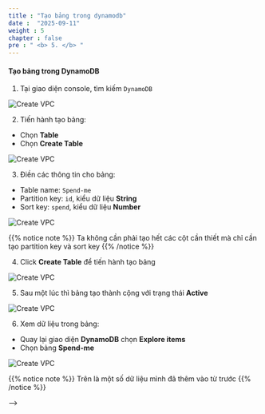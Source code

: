```yaml
---
title : "Tạo bảng trong dynamodb"
date :  "2025-09-11" 
weight : 5 
chapter : false
pre : " <b> 5. </b> "
---
```


#### Tạo bảng trong DynamoDB

1. Tại giao diện console, tìm kiếm ```DynamoDB``` 

![Create VPC](/images/5-Dynamo/1.png?featherlight=false&width=90pc)

2. Tiến hành tạo bảng:
 - Chọn **Table** 
 - Chọn **Create Table**

![Create VPC](/images/5-Dynamo/2.png?featherlight=false&width=90pc)

3. Điền các thông tin cho bảng:
 - Table name: ```Spend-me```
 - Partition key: ```id```, kiểu dữ liệu **String**
 - Sort key: ```spend```, kiểu dữ liệu **Number**

![Create VPC](/images/5-Dynamo/3.png?featherlight=false&width=90pc)

{{% notice note %}}
Ta không cần phải tạo hết các cột cần thiết mà chỉ cần tạo partition key và sort key 
{{% /notice %}}

4. Click **Create Table** để tiến hành tạo bảng

![Create VPC](/images/5-Dynamo/4.png?featherlight=false&width=90pc)


5. Sau một lúc thì bảng tạo thành cộng với trạng thái **Active**

![Create VPC](/images/5-Dynamo/5.png?featherlight=false&width=90pc)

6. Xem dữ liệu trong bảng:
 - Quay lại giao diện **DynamoDB** chọn **Explore items**
 - Chọn bảng **Spend-me**

![Create VPC](/images/5-Dynamo/6.png?featherlight=false&width=90pc)


{{% notice note %}}
Trên là một số dữ liệu mình đã thêm vào từ trước
{{% /notice %}}





<!-- #### Nội dung 

1. [Lấy mật khẩu ứng dụng Gmail](4.1-createec2/)
2. [Trích xuất thông tin file json](4.2-connectec2/)
3. [Thêm code vào Lambda Function](4.3-natgateway/)
<!-- 4. [Sử dụng Reachability Analyzer](4.4.-createreachabilityanalyzer/)
5. [Tạo EC2 Instance Connect Endpoint](4.5-EICEndpoint/) --> -->